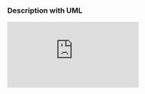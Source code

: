 ### Description with UML

![design overview](https://raw.githubusercontent.com/zhangjihere/archetypedemo/master/designpattern/src/main/java/org/tombear/designpattern/visitor/uml.txt)

